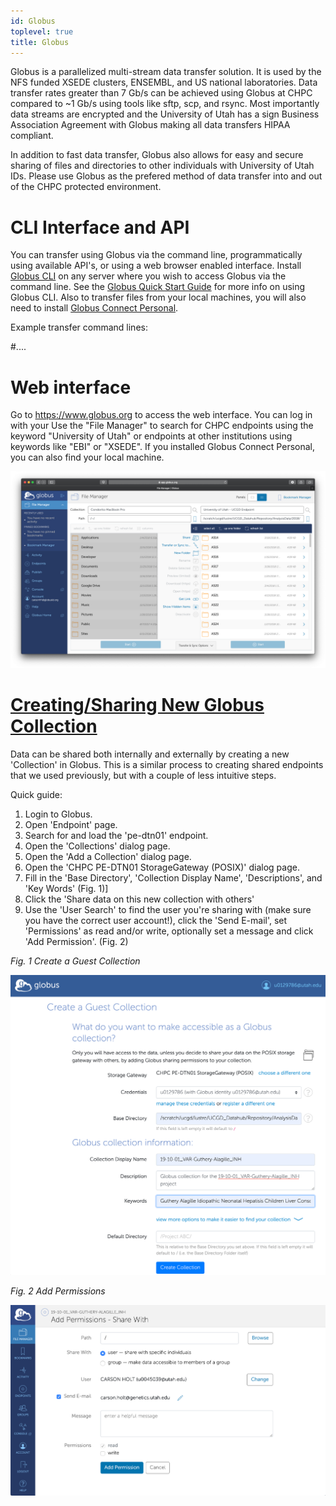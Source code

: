 ```yaml
---
id: Globus
toplevel: true
title: Globus
---
```


Globus is a parallelized multi-stream data transfer solution. It is used
by the NFS funded XSEDE clusters, ENSEMBL, and US national laboratories.
Data transfer rates greater than 7 Gb/s can be achieved using Globus at
CHPC compared to \~1 Gb/s using tools like sftp, scp, and rsync. Most
importantly data streams are encrypted and the University of Utah has a
sign Business Association Agreement with Globus making all data
transfers HIPAA compliant.

In addition to fast data transfer, Globus also allows for easy and
secure sharing of files and directories to other individuals with
University of Utah IDs. Please use Globus as the prefered method of data
transfer into and out of the CHPC protected environment.

# CLI Interface and API

You can transfer using Globus via the command line, programmatically
using available API's, or using a web browser enabled interface.
Install [Globus CLI](https://docs.globus.org/cli/) on
any server where you wish to access Globus via the command line. See
the [Globus Quick Start
Guide](https://docs.globus.org/cli/quickstart/) for more
info on using Globus CLI. Also to transfer files from your local
machines, you will also need to install [Globus Connect
Personal](https://www.globus.org/globus-connect-personal). 

Example transfer command lines:

#\.... 

# Web interface

Go to <https://www.globus.org> to access the web interface. You can log
in with your Use the "File Manager" to search for CHPC endpoints using
the keyword "University of Utah" or endpoints at other institutions
using keywords like "EBI" or "XSEDE". If you installed Globus
Connect Personal, you can also find your local machine.

![](/attachments/5963967/5964240.png)

# [Creating/Sharing New Globus Collection](http://confluence.genetics.utah.edu/pages/viewpage.action?pageId=13828836)

Data can be shared both internally and externally by creating a new
'Collection' in Globus.  This is a similar process to creating shared
endpoints that we used previously, but with a couple of less intuitive
steps.

Quick guide:

1.  Login to Globus.
2.  Open 'Endpoint' page.
3.  Search for and load the 'pe-dtn01' endpoint.
4.  Open the 'Collections' dialog page.
5.  Open the 'Add a Collection' dialog page.
6.  Open the 'CHPC PE-DTN01 StorageGateway (POSIX)'  dialog page.
7.  Fill in the 'Base Directory', 'Collection Display Name',
    'Descriptions', and 'Key Words' (Fig. 1)]
8.  Click the 'Share data on this new collection with others'
9.  Use the 'User Search' to find the user you're sharing with (make
    sure you have the correct user account!), click the 'Send E-mail',
    set 'Permissions' as read and/or write, optionally set a message
    and click 'Add Permission'. (Fig. 2)


*Fig. 1 Create a Guest Collection*

![Fig. 1 Create a Guest Collection](/attachments/5963967/13828889.png)


*Fig. 2 Add Permissions*

![Fig. 2 Add Permissions](/attachments/5963967/13828890.png)
